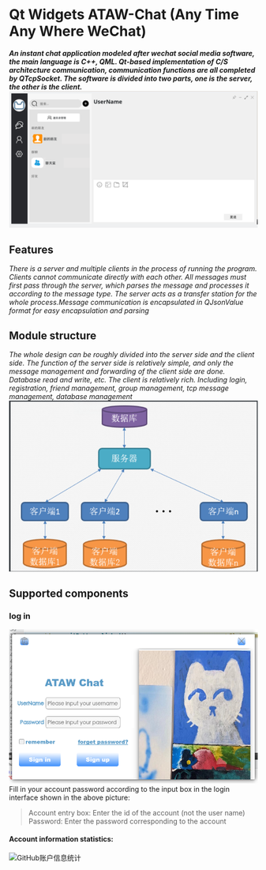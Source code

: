 # Qt Widgets ATAW-Chat (Any Time Any Where WeChat)
 
   ***An instant chat application modeled after wechat social media software, the main language is C++, QML. Qt-based implementation of C/S architecture communication, communication functions are all completed by QTcpSocket. The software is divided into two parts, one is the server, the other is the client.***
 ![Screenshot of ATAW-Chat](https://github.com/cherryi6081/ATAW-Chat/blob/main/doc/preview/%E5%9B%BE%E7%89%8722(%20%E9%A6%96%E9%A1%B5%E7%95%8C%E9%9D%A2).png)
 
## Features
 _There is a server and multiple clients in the process of running the program. Clients cannot communicate directly with each other. All messages must first pass through the server, which parses the message and processes it according to the message type. The server acts as a transfer station for the whole process.Message communication is encapsulated in QJsonValue format for easy encapsulation and parsing_
## Module structure
_The whole design can be roughly divided into the server side and the client side. The function of the server side is relatively simple, and only the message management and forwarding of the client side are done. Database read and write, etc. The client is relatively rich. Including login, registration, friend management, group management, tcp message management, database management_
 ![Screenshot of ATAW-Chat's module structure](https://github.com/cherryi6081/ATAW-Chat/blob/main/doc/preview/module.png)
 ## Supported components
 ### log in 
  ![Screenshot of ATAW-Chat](https://github.com/cherryi6081/ATAW-Chat/blob/main/doc/preview/图片1.png)
  Fill in your account password according to the input box in the login interface shown in the above picture:
  > Account entry box: Enter the id of the account (not the user name)
  > Password: Enter the password corresponding to the account
#### Account information statistics:
![GitHub账户信息统计](https://github-stats.ubrong.com/api?username=cherryi6081&show_icons=true)
